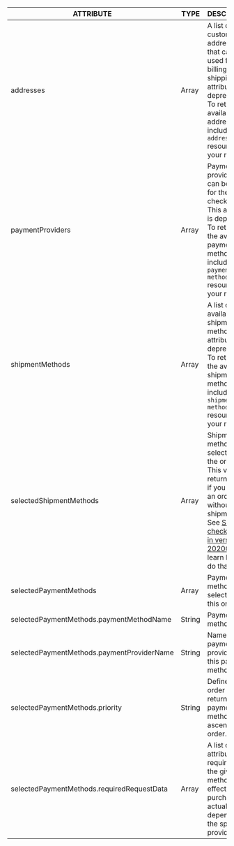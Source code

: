| ATTRIBUTE | TYPE | DESCRIPTION |
| ----------- | ----- | ----- |
| addresses | Array | A list of customer addresses that can be used for billing or shipping. This attribute is deprecated. To retrieve all available addresses, include the `addresses` resource in your request. |
| paymentProviders | Array | Payment providers that can be used for the checkout. This attribute is deprecated. To retrieve all the available payment methods, include the `payment-methods` resource in your request. |  
| shipmentMethods | Array | A list of available shipment methods. This attribute is deprecated. To retrieve all the available shipment methods, include the `shipment-methods` resource in your request. |  
| selectedShipmentMethods | Array | Shipment methods selected for the order. This value is returned only if you submit an order without shipments. See [Submit checkout data in version 202009.0](/docs/scos/dev/glue-api-guides/202009.0/checking-out/submitting-checkout-data.html) to learn how to do that. |
| selectedPaymentMethods | Array | Payment methods selected for this order. |
| selectedPaymentMethods.paymentMethodName | String | Payment method name. |
| selectedPaymentMethods.paymentProviderName | String | Name of the payment provider for this payment method. |
| selectedPaymentMethods.priority | String | Defines the order of returned payment methods in ascending order. |
| selectedPaymentMethods.requiredRequestData | Array | A list of attributes required by the given method to effectuate a purchase. The actual list depends on the specific provider. |
